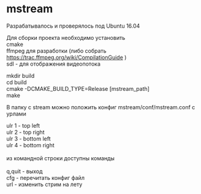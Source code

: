 # mstream
Разрабатывалось и проверялось под Ubuntu 16.04

Для сборки проекта необходимо установить\
cmake\
ffmpeg для разработки (либо собрать https://trac.ffmpeg.org/wiki/CompilationGuide )\
sdl - для отображения видеопотока

mkdir build\
cd build\
cmake -DCMAKE_BUILD_TYPE=Release [mstream_path]\
make

В папку с stream можно положить конфиг mstream/conf/mstream.conf с урлами

ulr 1 <url> - top left\
ulr 2 <url> - top right\
ulr 3 <url> - bottom left\
ulr 4 <url> - bottom right\
\
из командной строки доступны команды \
\
q,quit - выход\
cfg - перечитать конфиг файл\
url - изменить стрим на лету

